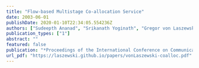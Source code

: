 ```yaml
---
title: "Flow-based Multistage Co-allocation Service"
date: 2003-06-01
publishDate: 2020-01-10T22:34:05.554236Z
authors: ["Sudeepth Ananad", "Srikanath Yoginath", "Gregor von Laszewski", "Beulah Alunkal"]
publication_types: ["1"]
abstract: ""
featured: false
publication: "*Proceedings of the International Conference on Communications in Computing*"
url_pdf: "https://laszewski.github.io/papers/vonLaszewski-coalloc.pdf"
---
```



